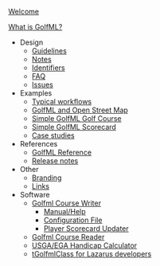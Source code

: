 [Welcome](Welcome.md)

[What is GolfML?](Goals.md)

  * Design
    * [Guidelines](DesignGuidelines.md)
    * [Notes](DesignNotes.md)
    * [Identifiers](IdentifiersAndReferences.md)
    * [FAQ](FrequentlyAskedQuestions.md)
    * [Issues](Issues.md)
  * Examples
    * [Typical workflows](Workflow.md)
    * [GolfML and Open Street Map](Golfml2OSM.md)
    * [Simple GolfML Golf Course](SimpleDocumentGolfCourse.md)
    * [Simple GolfML Scorecard](SimpleDocumentScorecard.md)
    * [Case studies](CasesStudy.md)
  * References
    * [GolfML Reference](Egolfml.md)
    * [Release notes](ReleaseNotes.md)
  * Other
    * [Branding](Branding.md)
    * [Links](Links.md)
  * Software
    * [Golfml Course Writer](CourseWriter.md)
      * [Manual/Help](CourseWriterHelp.md)
      * [Configuration File](CourseWriterConfig.md)
      * [Player Scorecard Updater](PlayerScorecardUpdater.md)
    * [Golfml Course Reader](CourseReader.md)
    * [USGA/EGA Handicap Calculator](HandicapCalculator.md)
    * [tGolfmlClass for Lazarus developers](GolfmlClass.md)